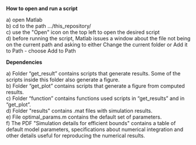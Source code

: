 **How to open and run a script** 

a) open Matlab   
b) cd to the path …/this_repository/  
c) use the "Open" icon on the top left to open the desired script   
d) before running the script, Matlab issues a window about the file not being on the current path and asking to either Change the current folder or Add it to Path - choose Add to Path

**Dependencies**

a) Folder “get_result” contains scripts that generate results. Some of the scripts inside this folder also generate a figure.  
b) Folder “get_plot” contains scripts that generate a figure from computed results.   
c) Folder “function” contains functions used scripts in “get_results” and in “get_plot”.  
d) Folder "results" contains .mat files with simulation results.  
e) File optimal_params.m contains the default set of parameters.   
f) The PDF "Simulation details for efficient bounds" contains a table of default model parameters, specifications about numerical integration and other details useful for reproducing the numerical results.
